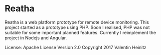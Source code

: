 Reatha 
======

Reatha is a web platform prototype for remote device monitoring. This project started as a prototype using PHP. Soon I realised,  PHP was not suitable for some important planned features. Currently I reimplement the project in Nodejs and Angular.

License: Apache License Version 2.0
Copyright 2017 Valentin Heinitz
 
